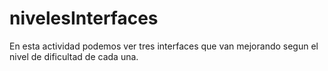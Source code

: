 # nivelesInterfaces
En esta actividad podemos ver tres interfaces que van mejorando segun el nivel de dificultad de cada una.
